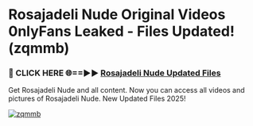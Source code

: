 # Rosajadeli Nude Original Videos 0nlyFans Leaked - Files Updated! (zqmmb)

<h3>🔴 CLICK HERE 🌐==►► <a href="https://tinyurl.com/yrmya6cz" rel="nofollow">Rosajadeli Nude Updated Files</a></h3>

Get Rosajadeli Nude and all content. Now you can access all videos and pictures of Rosajadeli Nude. New Updated Files 2025!

[![zqmmb](https://i.imgur.com/FMdXYCs.gif)](https://tinyurl.com/yrmya6cz)
